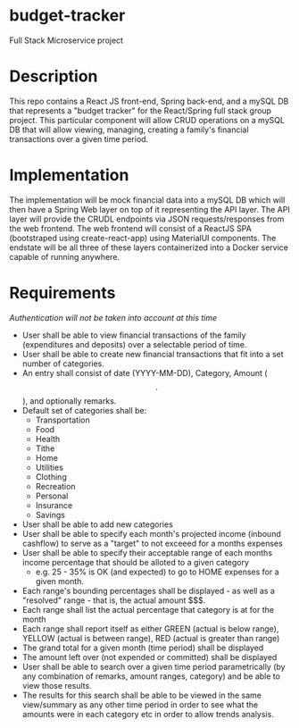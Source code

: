 # budget-tracker
Full Stack Microservice project

# Description
This repo contains a React JS front-end, Spring back-end, and a mySQL DB that represents a "budget tracker"
for the React/Spring full stack group project.  This particular component will allow CRUD operations on a 
mySQL DB that will allow viewing, managing, creating a family's financial transactions over a given time period.

# Implementation
The implementation will be mock financial data into a mySQL DB which will then have a Spring Web layer on top of it
representing the API layer.  The API layer will provide the CRUDL endpoints via JSON requests/responses from the web frontend.
The web frontend will consist of a ReactJS SPA (bootstraped using create-react-app) using MaterialUI components. The endstate
will be all three of these layers containerized into a Docker service capable of running anywhere.

# Requirements
*Authentication will not be taken into account at this time*

* User shall be able to view financial transactions of the family (expenditures and deposits) over a selectable period of time.
* User shall be able to create new financial transactions that fit into a set number of categories.
* An entry shall consist of date (YYYY-MM-DD), Category, Amount ($$.$$), and optionally remarks.
* Default set of categories shall be:
    * Transportation
    * Food
    * Health
    * Tithe
    * Home
    * Utilities
    * Clothing
    * Recreation
    * Personal
    * Insurance
    * Savings
* User shall be able to add new categories
* User shall be able to specify each month's projected income (inbound cashflow)  to serve as a "target" to not exceeed for a months expenses
* User shall be able to specify their acceptable range of each months income percentage that should be alloted to a given category
    * e.g. 25 - 35% is OK (and expected) to go to HOME expenses for a given month.
* Each range's bounding percentages shall be displayed - as well as a "resolved" range - that is, the actual amount $$$.
* Each range shall list the actual percentage that category is at for the month
* Each range shall report itself as either GREEN (actual is below range), YELLOW (actual is between range), RED (actual is greater than range)
* The grand total for a given month (time period) shall be displayed
* The amount left over (not expended or committed) shall be displayed
* User shall be able to search over a given time period parametrically (by any combination of remarks, amount ranges, category) and be able to view those results.
* The results for this search shall be able to be viewed in the same view/summary as any other time period in order to see what the amounts were in each category etc in order to allow trends analysis.

